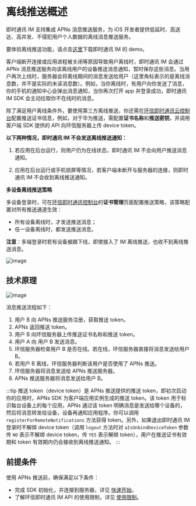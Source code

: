# **离线推送概述**

即时通讯 IM 支持集成 APNs 消息推送服务，为 iOS 开发者提供低延时、高送达、高并发、不侵犯用户个人数据的离线消息推送服务。

要体验离线推送功能，请点击[这里](https://www.easemob.com/download/demo)下载即时通讯 IM 的 demo。

客户端断开连接或应用进程被关闭等原因导致用户离线时，即时通讯 IM 会通过 APNs 消息推送服务向该离线用户的设备推送消息通知，暂时保存这些消息。当用户再次上线时，服务器会将离线期间的消息发送给用户（这里角标表示的是离线消息数，并不是实际的未读消息数）。例如，当你离线时，有用户向你发送了消息，你的手机的通知中心会弹出消息通知，当你再次打开 app 并登录成功，即时通讯 IM SDK 会主动拉取你不在线时的消息。

除了满足用户离线条件外，要使用第三方离线推送，你还需在[环信即时通讯云控制台](https://console.easemob.com/user/login)配置推送证书信息，例如，对于华为推送，需配置**证书名称**和**推送密钥**，并调用客户端 SDK 提供的 API 向环信服务器上传 device token。

**以下两种情况，即时通讯 IM 不会发送离线推送通知：**

1. 若应用在后台运行，则用户仍为在线状态，即时通讯 IM 不会向用户推送消息通知。
   
2. 应用在后台运行或手机锁屏等情况，若客户端未断开与服务器的连接，则即时通讯 IM 不会收到离线推送通知。

**多设备离线推送策略**

多设备登录时，可在[环信即时通讯控制台](https://console.easemob.com/user/login)的**证书管理**页面配置推送策略，该策略配置对所有推送通道生效：

- 所有设备离线时，才发送推送消息；
- 任一设备离线时，都发送推送消息。

**注意**：多端登录时若有设备被踢下线，即使接入了 IM 离线推送，也收不到离线推送消息。

![image](/images/android/push/push_multidevice_policy.png)

## **技术原理**

![image](@static/images/ios/push/push_ios_1_understand.png)

消息推送流程如下：

1. 用户 B 向 APNs 推送服务注册，获取推送 token。
2. APNs 返回推送 token。
3. 用户 B 向环信服务器上传推送证书名称和推送 token。
4. 用户 A 向 用户 B 发送消息。
5. 环信服务器检查用户 B 是否在线。若在线，环信服务器直接将消息发送给用户 B。
6. 若用户 B 离线，环信服务器判断该用户是否使用了 APNs 推送。
7. 环信服务器将消息发送给 APNs 推送服务器。
8. APNs 推送服务器将消息发送给用户 B。

:::tip
推送 token（device token）是 APNs 推送提供的推送 token，即初次启动你的应用时，APNs SDK 为客户端应用实例生成的推送 token。该 token 用于标识每台设备上的每个应用，APNs 通过该 token 明确消息是发送给哪个设备的，然后将消息转发给设备，设备再通知应用程序。你可以调用 `registerForRemoteNotifications` 方法获得 token。另外，如果退出即时通讯 IM 登录时不解绑 device token（调用 `logout` 方法时对 `aIsUnbindDeviceToken` 参数传 `NO` 表示不解绑 device token，传 `YES` 表示解绑 token），用户在推送证书有效期和 token 有效期内仍会接收到离线推送通知。
:::

## **前提条件**

使用 APNs 推送前，确保满足以下条件：

- 完成 SDK 初始化，并连接到服务器，详见 [快速开始](quickstart.html)。
- 了解环信即时通讯 IM API 的使用限制，详见 [使用限制](/product/limitation.html)。